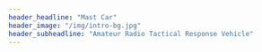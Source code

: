 ```yaml
---
header_headline: "Mast Car"
header_image: "/img/intro-bg.jpg"
header_subheadline: "Amateur Radio Tactical Response Vehicle"
---
```

